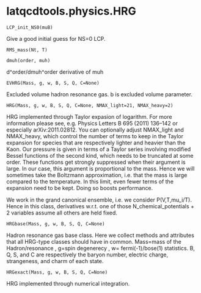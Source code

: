 latqcdtools.physics.HRG
=============

`LCP_init_NS0(muB)`

Give a good initial guess for NS=0 LCP. 

`RMS_mass(Nt, T)`


`dmuh(order, muh)`

d^order/dmuh^order derivative of muh 

`EVHRG(Mass, g, w, B, S, Q, C=None)`

Excluded volume hadron resonance gas. b is excluded volume parameter. 

`HRG(Mass, g, w, B, S, Q, C=None, NMAX_light=21, NMAX_heavy=2)`

HRG implemented through Taylor expasion of logarithm. For more information please see, e.g.
Physics Letters B 695 (2011) 136–142 or especially arXiv:2011.02812.
You can optionally adjust NMAX_light and NMAX_heavy, which control the number of terms to keep in the
Taylor expansion for species that are respectively lighter and heavier than the Kaon.
Our pressure is given in terms of a Taylor series involving modified Bessel functions of the second kind, which
needs to be truncated at some order. These functions get strongly suppressed when their argument is large.
In our case, this argument is proportional to the mass. Hence we will sometimes take the Boltzmann
approximation, i.e. that the mass is large compared to the temperature. In this limit, even fewer terms of the
expansion need to be kept. Doing so boosts performance.

We work in the grand canonical ensemble, i.e. we consider P(V,T,mu_i/T). Hence in this class, derivatives w.r.t.
one of those N_chemical_potentials + 2 variables assume all others are held fixed. 

`HRGbase(Mass, g, w, B, S, Q, C=None)`

Hadron resonance gas base class. Here we collect methods and attributes that all HRG-type classes should have
in common. Mass=mass of the Hadron/resonance , g=spin degenerecy , w= fermi(-1)/bose(1) statistics.
B, Q, S, and C are respectively the baryon number, electric charge, strangeness, and charm of each state. 

`HRGexact(Mass, g, w, B, S, Q, C=None)`

HRG implemented through numerical integration. 


